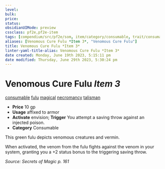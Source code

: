 ```yaml
---
level:
bulk:
price:
status:
obsidianUIMode: preview
cssclass: pf2e,pf2e-item
tags: [compendium/src/pf2e/som, item/category/consumable, trait/consumable, trait/fulu, trait/magical, trait/necromancy, trait/talisman]
aliases: [Venomous Cure Fulu *Item 3*, "Venomous Cure Fulu"]
title: Venomous Cure Fulu *Item 3*
linter-yaml-title-alias: Venomous Cure Fulu *Item 3*
date created: Monday, June 19th 2023, 5:15:11 pm
date modified: Thursday, June 29th 2023, 5:30:24 pm
---
```


# Venomous Cure Fulu *Item 3*

[consumable](rules/traits/consumable.md) [fulu](rules/traits/fulu-som.md) [magical](rules/traits/magical.md) [necromancy](rules/traits/necromancy.md) [talisman](rules/traits/talisman.md)  

- **Price** 10 gp
- **Usage** affixed to armor
- **Activate** envision; **Trigger** You attempt a saving throw against an injected poison.
- **Category** Consumable

This green fulu depicts venomous creatures and vermin.

When activated, the venom from the fulu fights against the venom in your system, granting you a +2 status bonus to the triggering saving throw.

*Source: Secrets of Magic p. 161*
